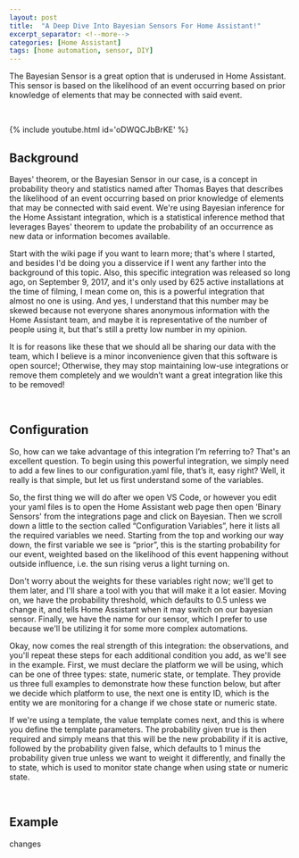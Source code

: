 ```yaml
---
layout: post
title:  "A Deep Dive Into Bayesian Sensors For Home Assistant!"
excerpt_separator: <!--more-->
categories: [Home Assistant]
tags: [home automation, sensor, DIY]
---
```


The Bayesian Sensor is a great option that is underused in Home Assistant. This sensor is based on the likelihood of an event occurring based on prior knowledge of elements that may be connected with said event.
<!--more-->
&nbsp;

{% include youtube.html id='oDWQCJbBrKE' %}

## Background

Bayes' theorem, or the Bayesian Sensor in our case, is a concept in probability theory and statistics named after Thomas Bayes that describes the likelihood of an event occurring based on prior knowledge of elements that may be connected with said event. We're using Bayesian inference for the Home Assistant integration, which is a statistical inference method that leverages Bayes' theorem to update the probability of an occurrence as new data or information becomes available.

Start with the wiki page if you want to learn more; that's where I started, and besides I'd be doing you a disservice if I went any farther into the background of this topic. Also, this specific integration was released so long ago, on September 9, 2017, and it's only used by 625 active installations at the time of filming, I mean come on, this is a powerful integration that almost no one is using. And yes, I understand that this number may be skewed because not everyone shares anonymous information with the Home Assistant team, and maybe it is representative of the number of people using it, but that's still a pretty low number in my opinion.

It is for reasons like these that we should all be sharing our data with the team, which I believe is a minor inconvenience given that this software is open source!; Otherwise, they may stop maintaining low-use integrations or remove them completely and we wouldn’t want a great integration like this to be removed!
  
&nbsp;

## Configuration

So, how can we take advantage of this integration I’m referring to? That's an excellent question. To begin using this powerful integration, we simply need to add a few lines to our configuration.yaml file, that’s it, easy right? Well, it really is that simple, but let us first understand some of the variables.

So, the first thing we will do after we open VS Code, or however you edit your yaml files is to open the Home Assistant web page then open ‘Binary Sensors' from the integrations page and click on Bayesian. Then we scroll down a little to the section called “Configuration Variables”, here it lists all the required variables we need. Starting from the top and working our way down, the first variable we see is “prior”, this is the starting probability for our event, weighted based on the likelihood of this event happening without outside influence, i.e. the sun rising verus a light turning on.

Don't worry about the weights for these variables right now; we'll get to them later, and I'll share a tool with you that will make it a lot easier. Moving on, we have the probability threshold, which defaults to 0.5 unless we change it, and tells Home Assistant when it may switch on our bayesian sensor. Finally, we have the name for our sensor, which I prefer to use because we'll be utilizing it for some more complex automations.

Okay, now comes the real strength of this integration: the observations, and you'll repeat these steps for each additional condition you add, as we'll see in the example. First, we must declare the platform we will be using, which can be one of three types: state, numeric state, or template. They provide us three full examples to demonstrate how these function below, but after we decide which platform to use, the next one is entity ID, which is the entity we are monitoring for a change if we chose state or numeric state.

If we're using a template, the value template comes next, and this is where you define the template parameters. The probability given true is then required and simply means that this will be the new probability if it is active, followed by the probability given false, which defaults to 1 minus the probability given true unless we want to weight it differently, and finally the to state, which is used to monitor state change when using state or numeric state.

&nbsp;

## Example

changes
